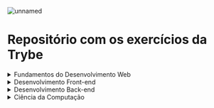 ![unnamed](https://user-images.githubusercontent.com/39223055/166244050-f627f53c-8214-4c1f-b8b3-a010c8d97af5.png)

# Repositório com os exercícios da Trybe

<details>
<summary>Fundamentos do Desenvolvimento Web </summary>

##### Bloco 1: Unix, Bash e Shell Script
- [x] 1.3 - Fundamentos do Desenvolvimento Web
- [x] 1.3 - Introdução - Unix & Shell
- [x] 1.3 - Unix & Bash - Parte 1
- [x] 1.4 - Unix & Bash - Parte 2

##### Bloco 2: Git, GitHub e Internet
- [] 2.1 - Git & GitHub  - O que é e para que serve
- [] 2.2 - Git & GitHub - Entendendo os comandos
- [] 2.3 - Internet - Entendendo como ela funciona

##### Bloco 3: Introdução à HTML e CSS
- [] 3.1 - Introdução - HTML & CSS
- [] 3.1 - HTML & CSS - Estruturas de página
- [] 3.2 - HTML & CSS - Primeiros passos em CSS
- [] 3.3 - HTML & CSS - Seletores e posicionamento
- [] 3.4 - HTML Semântico
- [] 3.5 - Projeto - Lessons Learned

##### Bloco 4: Introdução à JavaScript e Lógica de Programação
- [] 4.1 - Introdução - JavaScript
- [] 4.1 - JavaScript - Primeiros passos
- [] 4.2 - JavaScript - Array e loop For
- [] 4.3 - JavaScript - Lógica de Programação e Algoritmos
- [] 4.4 - JavaScript - Objetos e funções
- [] 4.5 - Projeto - Playground Functions

##### Bloco 5: JavaScript: DOM, Eventos e Web Storage
- [] 5.1 - JavaScript - DOM e seletores
- [] 5.2 - JavaScript - Trabalhando com elementos
- [] 5.3 - JavaScript - Eventos
- [] 5.4 - JavaScript - Web Storage
- [] 5.5 - Fundamentos - JavaScript - Projetos
- [] 5.5 - Projeto - Arte com Pixels
- [] 5.6 - Projeto - Lista de tarefas
- [] 5.7 - (Bônus) Projeto - Meme Generator
- [] 5.7 - (Bônus) Projeto - Adivinhe a Cor
- [] 5.7 - (Bônus) Projeto - Carta Misteriosa

##### Bloco 6: HTML e CSS: Forms, Flexbox e Responsivo
- [] 6.1 - HTML & CSS - Forms
- [] 6.2 - Bibliotecas JavaScript e Frameworks CSS
- [] 6.3 - Introdução - CSS Flexbox
- [] 6.3 - CSS Flexbox - Parte 1
- [] 6.4 - CSS Flexbox - Parte 2
- [] 6.5 - CSS Responsivo - Mobile First
- [] 6.6 - Projeto - Página inicial do Facebook

##### Bloco 7: Introdução à JavaScript ES6 e Testes Unitários
- [] 7.1 - JavaScript ES6 - let, const, arrow functions e template literals
- [] 7.2 - JavaScript ES6 - Objects
- [] 7.3 - Testes unitários em JavaScript
- [] 7.4 - Projeto - JavaScript Testes Unitários

##### Bloco 8: Higher Order Functions do JavaScript ES6
- [] 8.1 - JavaScript ES6 - Higher Order Functions - forEach, find, some, every, sort
- [] 8.2 - JavaScript ES6 - Higher Order Functions - map e filter
- [] 8.3 - JavaScript ES6 - Higher Order Functions - reduce
- [] 8.4 - JavaScript ES6 - spread operator, parâmetro rest, destructuring e mais
- [] 8.5 - Projeto - Zoo functions

##### Bloco 9: JavaScript Assíncrono e Promises
- [] 9.1 - JavaScript Assíncrono e Callbacks
- [] 9.2 - JavaScript Promises
- [] 9.3 - Projeto - Carrinho de Compras

##### Bloco 10: Testes automatizados com Jest
- [] 10.1 - Primeiros passos no Jest
- [] 10.2 - Jest - Testes Assíncronos
- [] 10.3 - Jest - Simulando comportamentos
- [] 10.4 - Projeto - Jest Assíncrono e Mocking
</details>

<details>
<summary>Desenvolvimento Front-end</summary>

##### Bloco 11: Introdução à React
- [] 11.1 - Introdução - Front-end
- [] 11.1 - Introdução - React
- [] 11.1 - 'Hello, world!' no React!
- [] 11.2 - Componentes React
- [] 11.3 - Projeto - Movie Cards Library

##### Bloco 12: Componentes com Estado, Eventos e Formulários com React
- [] 12.1 - Componentes com estado e eventos
- [] 12.2 - Formulários no React
- [] 12.3 - Projeto - Movie Cards Library Stateful

##### Bloco 13: Ciclo de Vida de Componentes e React Router
- [] 13.2 - React Router
- [] 13.3 - Projeto - Movie Cards Library CRUD

##### Bloco 14: Metodologias Ágeis
- [] 14.1 - Metodologias Ágeis
- [] 14.2 - Projeto - Frontend Online Store

##### Bloco 15: Testes automatizados com React Testing Library
- [] 15.1 - RTL - Primeiros passos
- [] 15.2 - RTL - Mocks e Inputs
- [] 15.3 - RTL - Testando React Router
- [] 15.4 - Projeto - Testes em React

##### Bloco 16: Gerenciamento de estado com Redux
- [] 16.1 - Introdução ao Redux - O estado global da aplicação
- [] 16.2 - Usando o Redux no React
- [] 16.3 - Usando o Redux no React - Prática
- [] 16.4 - Usando o Redux no React - Actions Assíncronas
- [] 16.5 - Testes síncronos com React-Redux
- [] 16.6 - Projeto - Tabela com filtros de dados

##### Bloco 17: Projeto Jogo de Trivia
- [] 17.1 - Projeto - Jogo de Trivia

##### Bloco 18: Context API e React Hooks
- [] 18.1 - Context API do React
- [] 18.2 - React Hooks - useState e useContext
- [] 18.3 - React Hooks - useEffect e Hooks customizados
- [] 18.4 - Projeto - StarWars Datatable com Context API e Hooks

##### Bloco 19: Projeto App de Receitas
- [] 19.1 - Projeto - App de Receitas

</details>

<details>
<summary>Desenvolvimento Back-end</summary>

##### Bloco 20: Introdução à SQL
- [] 20.1 - Introdução - Back-end
- [] 20.1 - Introdução - Bancos de dados relacionais
- [] 20.1 - Banco de dados SQL
- [] 20.2 - Encontrando dados em um banco de dados
- [] 20.3 - Filtrando dados de forma específica
- [] 20.4 - Manipulando tabelas
- [] 20.5 - Projeto - All For One

##### Bloco 21: Funções SQL, Joins e Subqueries
- [] 21.1 - Funções mais usadas no SQL
- [] 21.2 - Descomplicando JOINs e UNIONs
- [] 21.3 - Stored Routines & Subqueries
- [] 21.4 - Projeto - Vocabulary Booster

##### Bloco 22: Normalização e Modelagem de Banco de Dados
- [] 22.1 - Transformando ideias em um modelo de banco de dados
- [] 22.2 - Normalização, Formas Normais e Dumps
- [] 22.3 - Transformando ideias em um modelo de banco de dados - Parte 2
- [] 22.4 - Projeto - One For All

##### Bloco 23: Introdução ao MongoDB
- [] 23.1 - Introdução - NoSQL
- [] 23.1 - MongoDB - Introdução
- [] 23.2 - Filter Operators
- [] 23.3 - Projeto - Data Flights

##### Bloco 24: MongoDB: Updates Simples e Complexos
- [] 24.1 - Updates Simples
- [] 24.2 - Updates Complexos - Arrays - Parte 1
- [] 24.3 - Updates Complexos - Arrays - Parte 2
- [] 24.4 - Projeto - Commerce

##### Bloco 25: MongoDB: Aggregation Framework
- [] 25.1 - Aggregation Framework - Parte 1
- [] 25.2 - Aggregation Framework - Parte 2
- [] 25.3 - Projeto - Aggregations

##### Bloco 26: Introdução ao desenvolvimento Web com NodeJS
- [] 26.1 - Intro - NodeJS
- [] 26.1 - NodeJS - Introdução
- [] 26.2 - NodeJS - Fluxo Assíncrono
- [] 26.3 - Testes com NodeJS
- [] 26.4 - Express: HTTP com Node.js
- [] 26.5 - Praticando Express
- [] 26.6 - Projeto - Talker manager

##### Bloco 27: NodeJS: Camada de Serviço e Arquitetura Rest e Restful
- [] 27.1 - Introdução - Arquitetura de Software
- [] 27.1 - Arquitetura de Software - Camada de Model
- [] 27.2 - Arquitetura de Software - Camada de Controller e Service
- [] 27.3 - Arquitetura Web - Rest e Restful
- [] 27.4 - Arquitetura de Software - Testando as Camadas
- [] 27.5 - Projeto - Store Manager

##### Bloco 28: Autenticação e Upload de Arquivos
- [] 28.1 - NodeJS - JWT - (JSON Web Token)
- [] 28.2 - NodeJS - Upload de arquivos com Multer
- [] 28.3 - NodeJS - Testando APIs com Testes de Integração
- [] 28.4 - Projeto - Cookmaster

##### Bloco 29: Deployment
- [] 29.1 - Introdução - Deploy
- [] 29.1 - Infraestrutura - Deploy com Heroku
- [] 29.2 - Deploy - Gerenciadores de Processos
- [] 29.3 - Projeto - Stranger Things

##### Bloco 30: Arquitetura: SOLID e ORM
- [] 30.1 - Arquitetura - Princípios SOLID
- [] 30.2 - ORM - Interface da aplicação com o banco de dados
- [] 30.3 - ORM - Associations
- [] 30.4 - Boas práticas na escrita de testes
- [] 30.5 - Projeto - API de Blogs

##### Bloco 31: Sockets
- [ ] 31.1 - Sockets - TCP/UDP & NET
- [ ] 31.2 - Sockets - Socket.io
- [ ] 31.3 - Projeto - Webchat

##### Bloco 32: Projeto Trybeer II
- [ ] 32.1 - Projeto - Trybeer v2
</details>

<details>
<summary>Ciência da Computação</summary>

##### Bloco 33: Arquitetura de Computadores e Redes
- [ ] 33.1 - Introdução - Ciência da Computação
- [ ] 33.2 - Arquitetura de Computadores
- [ ] 33.3 - Arquitetura de redes
- [ ] 33.4 - Redes de computadores, ferramentas e segurança
- [ ] 33.5 - Projeto - Explorando os protocolos

##### Bloco 34: Introdução à Python e Raspagem de Dados da Web
- [ ] 34.1 - Aprendendo Python
- [ ] 34.2 - Entrada e Saída de dados
- [ ] 34.3 - Raspagem de Dados
- [ ] 34.4 - Testes
- [ ] 34.5 - Projeto - Tech news

##### Bloco 35: Programação Orientada a Objetos e Padrões de Projeto
- [ ] 35.1 - Introdução à programação orientada a objetos
- [ ] 35.2 - Herança, Composição e Interfaces
- [ ] 35.3 - Padrões de projeto
- [ ] 35.4 - Projeto - Relatórios de Estoque

##### Bloco 36: Algoritmos e Estrutura de Dados
- [ ] 36.1 - Complexidade de Algoritmos
- [ ] 36.2 - Recursividade e Estratégias para solução de problemas
- [ ] 36.3 - Algoritmos de ordenação e busca
- [ ] 36.4 - Projeto - Algoritmos

##### Bloco 37: Estrutura de Dados: Hash e Set
- [ ] 37.1 - Arrays
- [ ] 37.2 - Hashmap e Dict
- [ ] 37.3 - Set
- [ ] 37.4 - Projeto - Restaurant Orders

##### Bloco 38: Estrutura de Dados: Pilhas, Filas e Listas
- [ ] 38.1 - Nó e Listas Encadeadas
- [ ] 38.2 - Deque
- [ ] 38.3 - Pilhas
- [ ] 38.4 - Projeto - TING - Trybe Is Not Google

</details>
